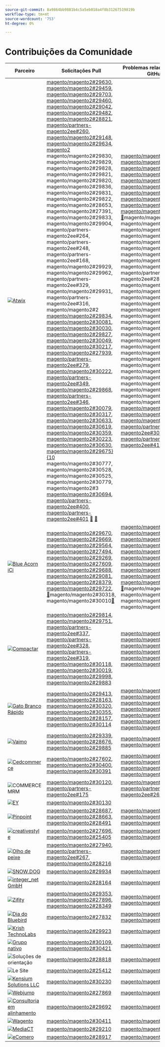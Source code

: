 ```yaml
---
source-git-commit: 8a9864bb9881b4c5a5eb018a4f8b31267519819b
workflow-type: tm+mt
source-wordcount: '753'
ht-degree: 0%

---
```

# Contribuições da Comunidade

| Parceiro | Solicitações Pull | Problemas relacionados do GitHub |
| ------- | ------- | ------- |
| <a target="_blank" href="https://partners.magento.com/portal/directory/?query=Atwix"><img alt="Atwix" src="https://avatars3.githubusercontent.com/t/2617739?s=400&v=4"></a> | [magento/magento2#29630](https://github.com/magento/magento2/pull/29630), [magento/magento2#29459](https://github.com/magento/magento2/pull/29459), [magento/magento2#29703](https://github.com/magento/magento2/pull/29703), [magento/magento2#29460](https://github.com/magento/magento2/pull/29460), [magento/magento2#29042](https://github.com/magento/magento2/pull/29042), [magento/magento2#29482](https://github.com/magento/magento2/pull/29482), [magento/magento2#28821](https://github.com/magento/magento2/pull/28821), [magento/partners-magento2ee#260](https://github.com/magento/partners-magento2ee/pull/260), [magento/magento2#29148](https://github.com/magento/magento2/pull/29148), [magento/magento2#29634](https://github.com/magento/magento2/pull/29634), [magento2 &#x200B;](https://github.com/magento/magento2/pull/29832)magento/magento2#29830[, &#x200B;](https://github.com/magento/magento2/pull/29830)magento/magento2#29829[, &#x200B;](https://github.com/magento/magento2/pull/29829)magento/magento2#29828[, &#x200B;](https://github.com/magento/magento2/pull/29828)magento/magento2#29821[, &#x200B;](https://github.com/magento/magento2/pull/29821)magento/magento2#29820[, &#x200B;](https://github.com/magento/magento2/pull/29820)magento/magento2#29836[, &#x200B;](https://github.com/magento/magento2/pull/29836)magento/magento2#29831[, &#x200B;](https://github.com/magento/magento2/pull/29831)magento/magento2#29822[, &#x200B;](https://github.com/magento/magento2/pull/29822)magento/magento2#28653[, &#x200B;](https://github.com/magento/magento2/pull/28653)magento/magento2#27391[, &#x200B;](https://github.com/magento/magento2/pull/27391)magento/magento2#29833[, &#x200B;](https://github.com/magento/magento2/pull/29833)magento/magento2#29904[, &#x200B;](https://github.com/magento/magento2/pull/29904)magento/partners-magento2ee#264[, &#x200B;](https://github.com/magento/partners-magento2ee/pull/264)magento/partners-magento2ee#248[, &#x200B;](https://github.com/magento/partners-magento2ee/pull/248)magento/partners-magento2ee#168[, &#x200B;](https://github.com/magento/partners-magento2ee/pull/168)magento/magento2#29929[, &#x200B;](https://github.com/magento/magento2/pull/29929)magento/magento2#29962[, &#x200B;](https://github.com/magento/magento2/pull/29962)magento/partners-magento2ee#329[, &#x200B;](https://github.com/magento/partners-magento2ee/pull/329)magento/magento2#29931[, &#x200B;](https://github.com/magento/magento2/pull/29931)magento/partners-magento2ee#316[, &#x200B;](https://github.com/magento/partners-magento2ee/pull/316)magento/magento2#2 [magento/magento2#29834](https://github.com/magento/magento2/pull/29835), [magento/magento2#30081](https://github.com/magento/magento2/pull/29834), [magento/magento2#30030](https://github.com/magento/magento2/pull/30081), [magento/magento2#29827](https://github.com/magento/magento2/pull/30030), [magento/magento2#30049](https://github.com/magento/magento2/pull/29827), [magento/magento2#30217](https://github.com/magento/magento2/pull/30049), [magento/magento2#27939](https://github.com/magento/magento2/pull/30217), [magento/partners-magento2ee#279](https://github.com/magento/magento2/pull/27939), [magento/magento2#30222](https://github.com/magento/partners-magento2ee/pull/279), [magento/partners-magento2ee#349](https://github.com/magento/magento2/pull/30222), [magento/magento2#29868](https://github.com/magento/partners-magento2ee/pull/349), [magento/partners-magento2ee#346](https://github.com/magento/magento2/pull/29868), [magento/magento2#30079](https://github.com/magento/partners-magento2ee/pull/346), [magento/magento2#30317](https://github.com/magento/magento2/pull/30079), [magento/magento2#30633](https://github.com/magento/magento2/pull/30317), [magento/magento2#30619](https://github.com/magento/magento2/pull/30633), [magento/magento2#30359](https://github.com/magento/magento2/pull/30619), [magento/magento2#30223](https://github.com/magento/magento2/pull/30359), [magento/magento2#30630](https://github.com/magento/magento2/pull/30223), [magento/magento2#29675&rbrace;&lbrace;10 &#x200B;](https://github.com/magento/magento2/pull/30630)magento/magento2#30777[, &#x200B;](https://github.com/magento/magento2/pull/29675)magento/magento2#30528[, &#x200B;](https://github.com/magento/magento2/pull/30777)magento/magento2#30525[, &#x200B;](https://github.com/magento/magento2/pull/30528)magento/magento2#30779[, &#x200B;](https://github.com/magento/magento2/pull/30525)magento/magento2#3 [magento/magento2#30694](https://github.com/magento/magento2/pull/30779), [magento/partners-magento2ee#400](https://github.com/magento/magento2/pull/30529), [magento/partners-magento2ee#401](https://github.com/magento/magento2/pull/30694) [&#128279;](https://github.com/magento/partners-magento2ee/pull/400) [&#128279;](https://github.com/magento/partners-magento2ee/pull/401) | [magento/magento2#29649](https://github.com/magento/magento2/issues/29649), [magento/magento2#29712](https://github.com/magento/magento2/issues/29712), [magento/magento2#29501](https://github.com/magento/magento2/issues/29501), [magento/magento2#29145](https://github.com/magento/magento2/issues/29145), [magento/magento2#29500](https://github.com/magento/magento2/issues/29500), [magento/magento2#28520](https://github.com/magento/magento2/issues/28520), [magento/magento2#28558](https://github.com/magento/magento2/issues/28558), [magento/magento2#29648](https://github.com/magento/magento2/issues/29648), [magento/magento2#29843](https://github.com/magento/magento2/issues/29843), [magento/magento2#29845](https://github.com/magento/magento2/issues/29845), [&#128279;](https://github.com/magento/magento2/issues/29846)magento/magento2#29847[, &#x200B;](https://github.com/magento/magento2/issues/29847)magento/magento2#29824[, &#x200B;](https://github.com/magento/magento2/issues/29824)magento/magento2#29823[, &#x200B;](https://github.com/magento/magento2/issues/29823)magento/magento2#29841[, &#x200B;](https://github.com/magento/magento2/issues/29841)magento/magento2#29844[, &#x200B;](https://github.com/magento/magento2/issues/29844)magento/magento2#29825[, &#x200B;](https://github.com/magento/magento2/issues/29825)magento/magento2#29531[, &#x200B;](https://github.com/magento/magento2/issues/29531)magento/magento2#29601[, &#x200B;](https://github.com/magento/magento2/issues/29601)magento/magento2#29839[, &#x200B;](https://github.com/magento/magento2/issues/29839)magento/partners-magento2ee#28551[, &#x200B;](https://github.com/magento/partners-magento2ee/issues/28551)magento/magento2#29940[, &#x200B;](https://github.com/magento/magento2/issues/29940)magento/magento2#29982[, &#x200B;](https://github.com/magento/magento2/issues/29982)magento/magento2#29941[, &#x200B;](https://github.com/magento/magento2/issues/29941)magento/magento2#29842[, &#x200B;](https://github.com/magento/magento2/issues/29842)magento/magento2#29838[, &#x200B;](https://github.com/magento/magento2/issues/29838)magento/magento2#30103[, &#x200B;](https://github.com/magento/magento2/issues/30103)magento/magento2#30032[, &#x200B;](https://github.com/magento/magento2/issues/30032)magento/magento2#29848[, &#x200B;](https://github.com/magento/magento2/issues/29848)magento/magento2#30058[, &#x200B;](https://github.com/magento/magento2/issues/30058)magento/magento2#30031[, &#x200B;](https://github.com/magento/magento2/issues/30031)magento/magento2#30061[, &#x200B;](https://github.com/magento/magento2/issues/30061)magento/magento2#30561[, &#x200B;](https://github.com/magento/magento2/issues/30561)magento/magento2#30469[, &#x200B;](https://github.com/magento/magento2/issues/30469)magento/magento2#30468[, &#x200B;](https://github.com/magento/magento2/issues/30468)magento/magento2#30372[, &#x200B;](https://github.com/magento/magento2/issues/30372)magento/magento2#30683[, &#x200B;](https://github.com/magento/magento2/issues/30683)magento/magento2#30624[, &#x200B;](https://github.com/magento/magento2/issues/30624)magento/magento2#29168[, &#x200B;](https://github.com/magento/magento2/issues/29168)magento/magento2#30783[, &#x200B;](https://github.com/magento/magento2/issues/30783)magento/magento2#30916[, &#x200B;](https://github.com/magento/magento2/issues/30916) [magento/magento2#30782](https://github.com/magento/magento2/issues/30917), [magento/magento2#30926](https://github.com/magento/magento2/issues/30782), [magento/magento2#30625](https://github.com/magento/magento2/issues/30926), [magento/partners-magento2ee#30474](https://github.com/magento/magento2/issues/30625), [magento/partners-magento2ee#410](https://github.com/magento/partners-magento2ee/issues/30474) [&#128279;](https://github.com/magento/partners-magento2ee/issues/410) |
| <a target="_blank" href="https://solutionpartners.adobe.com/s/directory/detail/blue+acorn+ici"><img alt="Blue Acorn iCi" src="https://avatars0.githubusercontent.com/t/2916141?s=400&v=4"></a> | [magento/magento2#29670](https://github.com/magento/magento2/pull/29670), [magento/magento2#29669](https://github.com/magento/magento2/pull/29669), [magento/magento2#29564](https://github.com/magento/magento2/pull/29564), [magento/magento2#27494](https://github.com/magento/magento2/pull/27494), [magento/magento2#29269](https://github.com/magento/magento2/pull/29269), [magento/magento2#27609](https://github.com/magento/magento2/pull/27609), [magento/magento2#29688](https://github.com/magento/magento2/pull/29688), [magento/magento2#29081](https://github.com/magento/magento2/pull/29081), [magento/magento2#28379](https://github.com/magento/magento2/pull/28379), [magento/magento2#29722](https://github.com/magento/magento2/pull/29722), [&#128279;](https://github.com/magento/magento2/pull/27077)magento/magento2#30318[, &#x200B;](https://github.com/magento/magento2/pull/30318)magento/magento2#30010[&#128279;](https://github.com/magento/magento2/pull/30010) | [magento/magento2#29672](https://github.com/magento/magento2/issues/29672), [magento/magento2#29673](https://github.com/magento/magento2/issues/29673), [magento/magento2#29679](https://github.com/magento/magento2/issues/29679), [magento/magento2#29537](https://github.com/magento/magento2/issues/29537), [magento/magento2#25595](https://github.com/magento/magento2/issues/25595), [magento/magento2#29689](https://github.com/magento/magento2/issues/29689), [magento/magento2#28154](https://github.com/magento/magento2/issues/28154), [magento/magento2#28428](https://github.com/magento/magento2/issues/28428), [magento/magento2#27397](https://github.com/magento/magento2/issues/27397), [magento/magento2#29729](https://github.com/magento/magento2/issues/29729), [&#128279;](https://github.com/magento/magento2/issues/29558)magento/magento2#25110[, &#x200B;](https://github.com/magento/magento2/issues/25110)magento/magento2#25886[, &#x200B;](https://github.com/magento/magento2/issues/25886)magento/magento2#28286[, &#x200B;](https://github.com/magento/magento2/issues/28286)magento/magento2#30009[&#128279;](https://github.com/magento/magento2/issues/30009) |
| <a target="_blank" href="https://partners.magento.com/portal/directory/?query=Comwrap"><img alt="Compactar" src="https://avatars3.githubusercontent.com/t/2637428?s=400&v=4"></a> | [magento/magento2#29814](https://github.com/magento/magento2/pull/29814), [magento/magento2#29751](https://github.com/magento/magento2/pull/29751), [magento/partners-magento2ee#337](https://github.com/magento/partners-magento2ee/pull/337), [magento/partners-magento2ee#328](https://github.com/magento/partners-magento2ee/pull/328), [magento/partners-magento2ee#319](https://github.com/magento/partners-magento2ee/pull/319), [magento/magento2#30118](https://github.com/magento/magento2/pull/30118), [magento/magento2#30019](https://github.com/magento/magento2/pull/30019), [magento/magento2#29998](https://github.com/magento/magento2/pull/29998), [magento/magento2#29883](https://github.com/magento/magento2/pull/29883) | [magento/magento2#29718](https://github.com/magento/magento2/issues/29718), [magento/magento2#29372](https://github.com/magento/magento2/issues/29372), [magento/magento2#29927](https://github.com/magento/magento2/issues/29927), [magento/magento2#29930](https://github.com/magento/magento2/issues/29930), [magento/magento2#29926](https://github.com/magento/magento2/issues/29926), [magento/magento2#29880](https://github.com/magento/magento2/issues/29880) |
| <a target="_blank" href="https://solutionpartners.adobe.com/s/directory/detail/fast+white+cat"><img alt="Gato Branco Rápido" src="https://avatars0.githubusercontent.com/t/3579504?s=400&v=4"></a> | [magento/magento2#29413](https://github.com/magento/magento2/pull/29413), [magento/magento2#28163](https://github.com/magento/magento2/pull/28163), [magento/magento2#30320](https://github.com/magento/magento2/pull/30320), [magento/magento2#30355](https://github.com/magento/magento2/pull/30355), [magento/magento2#28157](https://github.com/magento/magento2/pull/28157), [magento/magento2#30114](https://github.com/magento/magento2/pull/30114) | [magento/magento2#24060](https://github.com/magento/magento2/issues/24060), [magento/magento2#13401](https://github.com/magento/magento2/issues/13401), [magento/magento2#11175](https://github.com/magento/magento2/issues/11175), [magento/magento2#30296](https://github.com/magento/magento2/issues/30296), [magento/magento2#2503](https://github.com/magento/magento2/issues/22503), [magento/magento2#24091](https://github.com/magento/magento2/issues/24091), [magento/magento2#30073](https://github.com/magento/magento2/issues/30073) |
| <a target="_blank" href="https://partners.magento.com/portal/directory/?query=Vaimo"><img alt="Vaimo" src="https://avatars0.githubusercontent.com/t/2617778?s=400&v=4"></a> | [magento/magento2#29339](https://github.com/magento/magento2/pull/29339), [magento/magento2#28676](https://github.com/magento/magento2/pull/28676), [magento/magento2#29885](https://github.com/magento/magento2/pull/29885) | [magento/magento2#28633](https://github.com/magento/magento2/issues/28633), [magento/magento2#29890](https://github.com/magento/magento2/issues/29890) |
| <a target="_blank" href="https://partners.magento.com/portal/directory/?query=Cedcommerce"><img alt="Cedcommerce" src="https://avatars2.githubusercontent.com/t/3028824?s=400&v=4"></a> | [magento/magento2#27602](https://github.com/magento/magento2/pull/27602), [magento/magento2#30400](https://github.com/magento/magento2/pull/30400), [magento/magento2#30391](https://github.com/magento/magento2/pull/30391) | [magento/magento2#27350](https://github.com/magento/magento2/issues/27350), [magento/magento2#30361](https://github.com/magento/magento2/issues/30361), [magento/magento2#30362](https://github.com/magento/magento2/issues/30362), [magento/magento2#30255](https://github.com/magento/magento2/issues/30255) |
| <img alt="COMMERCE MRM" src="https://avatars0.githubusercontent.com/t/3714179?s=400&v=4"></a> | [magento/magento2#30120](https://github.com/magento/magento2/pull/30120), [magento/partners-magento2ee#175](https://github.com/magento/partners-magento2ee/pull/175) | [magento/magento2#30133](https://github.com/magento/magento2/issues/30133), [magento/partners-magento2ee#26943](https://github.com/magento/partners-magento2ee/issues/26943) |
| <a target="_blank" href="https://partners.magento.com/portal/directory/?query=EY"><img alt="EY" src="https://avatars1.githubusercontent.com/t/3415735?s=400&v=4"></a> | [magento/magento2#30130](https://github.com/magento/magento2/pull/30130) |  |
| <a target="_blank" href="https://partners.magento.com/portal/directory/?query=Pinpoint"><img alt="Pinpoint" src="https://avatars1.githubusercontent.com/t/2617766?s=400&v=4"></a> | [magento/magento2#28687](https://github.com/magento/magento2/pull/28687), [magento/magento2#28663](https://github.com/magento/magento2/pull/28663), [magento/magento2#28491](https://github.com/magento/magento2/pull/28491) | [magento/magento2#8538](https://github.com/magento/magento2/issues/8538), [magento/magento2#28479](https://github.com/magento/magento2/issues/28479), [magento/magento2#28186](https://github.com/magento/magento2/issues/28186) |
| <a target="_blank" href="https://partners.magento.com/portal/directory/?query=creativestyle"><img alt="creativestyle" src="https://avatars1.githubusercontent.com/t/3230856?s=400&v=4"></a> | [magento/magento2#27696](https://github.com/magento/magento2/pull/27696), [magento/magento2#25405](https://github.com/magento/magento2/pull/25405) | [magento/magento2#29553](https://github.com/magento/magento2/issues/29553), [magento/magento2#25399](https://github.com/magento/magento2/issues/25399) |
| <a target="_blank" href="https://partners.magento.com/portal/directory/?query=Fisheye"><img alt="Olho de peixe" src="https://avatars1.githubusercontent.com/t/3171724?s=400&v=4"></a> | [magento/magento2#27940](https://github.com/magento/magento2/pull/27940), [magento/partners-magento2ee#267](https://github.com/magento/partners-magento2ee/pull/267), [magento/magento2#28216](https://github.com/magento/magento2/pull/28216) | [magento/magento2#29555](https://github.com/magento/magento2/issues/29555), [magento/magento2#13440](https://github.com/magento/magento2/issues/13440) |
| <a target="_blank" href="https://partners.magento.com/portal/directory/?query=SNOW.DOG"><img alt="SNOW.DOG" src="https://avatars1.githubusercontent.com/t/2617771?s=400&v=4"></a> | [magento/magento2#29934](https://github.com/magento/magento2/pull/29934) | [magento/magento2#29933](https://github.com/magento/magento2/issues/29933) |
| <a target="_blank" href="https://solutionpartners.adobe.com/s/directory/detail/integer_net+gmbh"><img alt="integer_net GmbH" src="https://avatars0.githubusercontent.com/t/3161792?s=400&v=4"></a> | [magento/magento2#28164](https://github.com/magento/magento2/pull/28164) | [magento/magento2#29585](https://github.com/magento/magento2/issues/29585) |
| <a target="_blank" href="https://partners.magento.com/portal/directory/?query=Ziffity"><img alt="Zifity" src="https://avatars1.githubusercontent.com/t/3432500?s=400&v=4"></a> | [magento/magento2#29353](https://github.com/magento/magento2/pull/29353), [magento/magento2#27896](https://github.com/magento/magento2/pull/27896), [magento/magento2#28349](https://github.com/magento/magento2/pull/28349) | [magento/magento2#29194](https://github.com/magento/magento2/issues/29194), [magento/magento2#29098](https://github.com/magento/magento2/issues/29098) |
| <a target="_blank" href="https://solutionpartners.adobe.com/s/directory/detail/bluebird+day"><img alt="Dia do Bluebird" src="https://avatars3.githubusercontent.com/t/3537205?s=400&v=4"></a> | [magento/magento2#27832](https://github.com/magento/magento2/pull/27832) | [magento/magento2#11998](https://github.com/magento/magento2/issues/11998), [magento/magento2#27500](https://github.com/magento/magento2/issues/27500) |
| <a target="_blank" href="https://solutionpartners.adobe.com/s/directory/detail/krish+technolabs"><img alt="Krish TechnoLabs" src="https://avatars0.githubusercontent.com/t/2849637?s=400&v=4"></a> | [magento/magento2#29923](https://github.com/magento/magento2/pull/29923) | [magento/magento2#29920](https://github.com/magento/magento2/issues/29920) |
| <a target="_blank" href="https://solutionpartners.adobe.com/s/directory/detail/born+group"><img alt="Grupo nativo" src="https://avatars1.githubusercontent.com/t/3879151?s=400&v=4"></a> | [magento/magento2#30109](https://github.com/magento/magento2/pull/30109), [magento/magento2#30421](https://github.com/magento/magento2/pull/30421) | [magento/magento2#30125](https://github.com/magento/magento2/issues/30125) |
| <img alt="Soluções de orientação" src="https://avatars2.githubusercontent.com/t/3888698?s=400&v=4"></a> | [magento/magento2#28818](https://github.com/magento/magento2/pull/28818) | [magento/magento2#29546](https://github.com/magento/magento2/issues/29546) |
| <img alt="Le Site" src="https://avatars3.githubusercontent.com/t/3649033?s=400&v=4"></a> | [magento/magento2#25412](https://github.com/magento/magento2/pull/25412) | [magento/magento2#25411](https://github.com/magento/magento2/issues/25411) |
| <a target="_blank" href="https://solutionpartners.adobe.com/s/directory/detail/kensium"><img alt="Kensium Solutions LLC" src="https://avatars2.githubusercontent.com/t/3158707?s=400&v=4"></a> | [magento/magento2#30230](https://github.com/magento/magento2/pull/30230) | [magento/magento2#30179](https://github.com/magento/magento2/issues/30179) |
| <a target="_blank" href="https://partners.magento.com/portal/directory/?query=Webjump"><img alt="Webjump" src="https://avatars3.githubusercontent.com/t/2849617?s=400&v=4"></a> | [magento/magento2#27869](https://github.com/magento/magento2/pull/27869) | [magento/magento2#27866](https://github.com/magento/magento2/issues/27866) |
| <a target="_blank" href="https://solutionpartners.adobe.com/s/directory/detail/aligent+consulting"><img alt="Consultoria em alinhamento" src="https://avatars3.githubusercontent.com/t/2686050?s=400&v=4"></a> | [magento/magento2#29692](https://github.com/magento/magento2/pull/29692) | [magento/magento2#30243](https://github.com/magento/magento2/issues/30243) |
| <a target="_blank" href="https://partners.magento.com/portal/directory/?query=Wagento"><img alt="Wagento" src="https://avatars0.githubusercontent.com/t/2617781?s=400&v=4"></a> | [magento/magento2#30411](https://github.com/magento/magento2/pull/30411) | [magento/magento2#30408](https://github.com/magento/magento2/issues/30408) |
| <a target="_blank" href="https://partners.magento.com/portal/directory/?query=MediaCT"><img alt="MediaCT" src="https://avatars3.githubusercontent.com/t/2617762?s=400&v=4"></a> | [magento/magento2#29210](https://github.com/magento/magento2/pull/29210) | [magento/magento2#29515](https://github.com/magento/magento2/issues/29515) |
| <a target="_blank" href="https://partners.magento.com/portal/directory/?query=eComero"><img alt="eComero" src="https://avatars0.githubusercontent.com/t/3942626?s=400&v=4"></a> | [magento/magento2#28917](https://github.com/magento/magento2/pull/28917) | [magento/magento2#29656](https://github.com/magento/magento2/issues/29656) |
